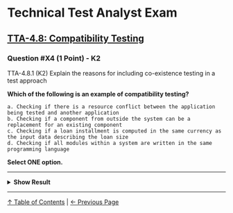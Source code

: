 # Technical Test Analyst Exam

## [TTA-4.8: Compatibility Testing](../4-quality-characteristics-for-technical-testing/4.8-compatibility-testing.md)

### Question #X4 (1 Point) - K2

TTA-4.8.1 (K2) Explain the reasons for including co-existence testing in a test approach

**Which of the following is an example of compatibility testing?**

    a. Checking if there is a resource conflict between the application being tested and another application
    b. Checking if a component from outside the system can be a replacement for an existing component
    c. Checking if a loan installment is computed in the same currency as the input data describing the loan size
    d. Checking if all modules within a system are written in the same programming language

**Select ONE option.**

---

<details>
<summary><strong>Show Result</strong></summary>

#### Correct Answers: a

    a. Is correct. This is an example of co-existence testing, and co-existence is a sub-characteristic of compatibility
    b. Is not correct. This is an example of replaceability testing, and replaceability is a sub-characteristic of portability, not compatibility
    c. Is not correct. This is an example of functional testing. Compatibility testing is testing of a non-functional characteristic
    d. Is not correct. This may be relevant to maintainability testing but has nothing to do with compatibility testing

</details>

---

[↑ Table of Contents](../../README.md#table-of-contents) | [← Previous Page](question-4.md)
